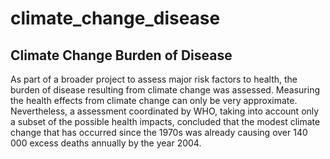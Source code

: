# climate_change_disease
## Climate Change Burden of Disease



As part of a broader project to assess major risk factors to health, the burden of disease resulting from climate change was assessed. Measuring the health effects from climate change can only be very approximate. Nevertheless, a assessment coordinated by WHO, taking into account only a subset of the possible health impacts, concluded that the modest climate change that has occurred since the 1970s was already causing over 140 000 excess deaths annually by the year 2004.